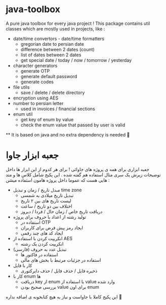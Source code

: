 # java-toolbox
A pure java toolbox for every java project !
This package contains util classes which are mostly used in projects, like :
* date/time convertors - date/time formatters
  * gregorian date to persian date
  * difference between 2 dates (count)
  * list of dates between 2 dates
  * get special date / today / now / tomorrow / yesterday
* character generators
  * generate OTP
  * generate default password
  * generate codes 
* file utils 
  * save / delete / delete directory
* encryption using AES
* number to persian letter
  * used in invoices / financial sections
* enum util
  * get key of enum by value
  * check the enum value that passed by user is valid

** It is based on java and no extra dependency is needed 🤗

# جعبه ابزار جاوا
جعبه ابزاری برای همه ی پروژه های جاوائی ! برای هر کدوم از این ابزار ها داخل توضیحات زیرش یک سری مثال استفاده هم گفته شده .
این پکیج شامل کلاس ها و متد هایی هست که عموما داخل پروژه هامون استفاده میشن :
* مبدل تاریخ / زمان و تبدیل time zone 
    * تبدیل تاریخ میلادی به شمسی
    * لیست تاریخ های بین ۲ تاریخ
    * اختلاف بین دو تاریخ / ساعت
    * دریافت تاریخ خاص / زمان حال / فردا / دیروز 
* تولید رشته از اعداد یا حروف برای پروژه
    * استفاده در OTP
    * ایجاد رمز پیش فرض برای کاربران
    * ایجاد کد های چند رقمی
* انکریپت کردن با استفاده از AES
    * انکریپت کردن یک رشته
* تبدیل عدد به حروف (فارسی)
    * استفاده در فاکتور ها
    * استفاده در جزئیات مرتبط با بخش های مالی
* کار با فایل
    * ذخیره فایل / حذف فایل / حذف دایرکتوری
* کار با enum ها
    * دریافت key از enum با استفاده از value وارد شده
    * بررسی صحیح بودن value برای اون enum
 
این پکیج کاملا با جاواست و نیاز به هیچ کتابخونه ی اضافه نداره 🤗
